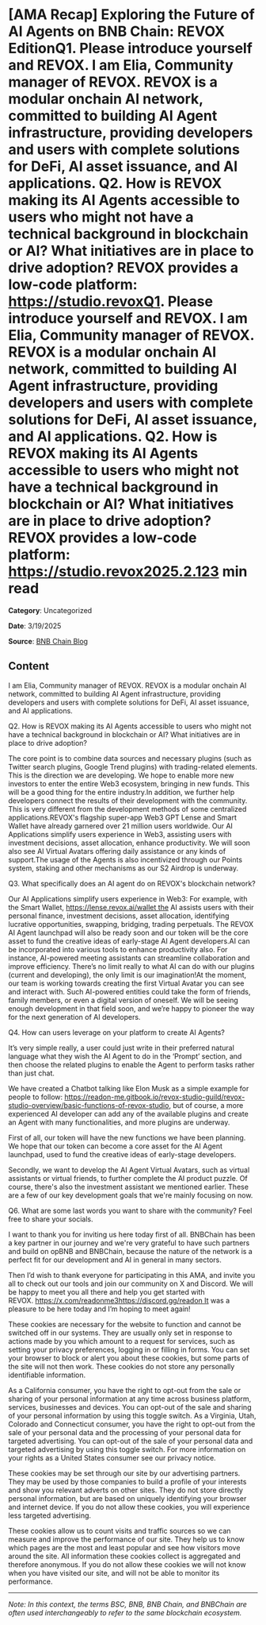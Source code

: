 # [AMA Recap] Exploring the Future of AI Agents on BNB Chain: REVOX EditionQ1. Please introduce yourself and REVOX. I am Elia, Community manager of REVOX. REVOX is a modular onchain AI network, committed to building AI Agent infrastructure, providing developers and users with complete solutions for DeFi, AI asset issuance, and AI applications. Q2. How is REVOX making its AI Agents accessible to users who might not have a technical background in blockchain or AI? What initiatives are in place to drive adoption? REVOX provides a low-code platform: https://studio.revoxQ1. Please introduce yourself and REVOX. I am Elia, Community manager of REVOX. REVOX is a modular onchain AI network, committed to building AI Agent infrastructure, providing developers and users with complete solutions for DeFi, AI asset issuance, and AI applications. Q2. How is REVOX making its AI Agents accessible to users who might not have a technical background in blockchain or AI? What initiatives are in place to drive adoption? REVOX provides a low-code platform: https://studio.revox2025.2.123 min read

**Category**: Uncategorized

**Date**: 3/19/2025

**Source**: [BNB Chain Blog](https://www.bnbchain.org/en/blog/ama-recap-exploring-the-future-of-ai-agents-on-bnb-chain-revox-edition)

## Content

I am Elia, Community manager of REVOX. REVOX is a modular onchain AI network, committed to building AI Agent infrastructure, providing developers and users with complete solutions for DeFi, AI asset issuance, and AI applications.

Q2. How is REVOX making its AI Agents accessible to users who might not have a technical background in blockchain or AI? What initiatives are in place to drive adoption?

The core point is to combine data sources and necessary plugins (such as Twitter search plugins, Google Trend plugins) with trading-related elements. This is the direction we are developing. We hope to enable more new investors to enter the entire Web3 ecosystem, bringing in new funds. This will be a good thing for the entire industry.In addition, we further help developers connect the results of their development with the community. This is very different from the development methods of some centralized applications.REVOX's flagship super-app Web3 GPT Lense and Smart Wallet have already garnered over 21 million users worldwide. Our AI Applications simplify users experience in Web3, assisting users with investment decisions, asset allocation, enhance productivity. We will soon also see AI Virtual Avatars offering daily assistance or any kinds of support.The usage of the Agents is also incentivized through our Points system, staking and other mechanisms as our S2 Airdrop is underway.

Q3. What specifically does an AI agent do on REVOX's blockchain network?

Our AI Applications simplify users experience in Web3: For example, with the Smart Wallet, https://lense.revox.ai/wallet the AI assists users with their personal finance, investment decisions, asset allocation, identifying lucrative opportunities, swapping, bridging, trading perpetuals. The REVOX AI Agent launchpad will also be ready soon and our token will be the core asset to fund the creative ideas of early-stage AI Agent developers.AI can be incorporated into various tools to enhance productivity also. For instance, AI-powered meeting assistants can streamline collaboration and improve efficiency. There’s no limit really to what AI can do with our plugins (current and developing), the only limit is our imagination!At the moment, our team is working towards creating the first Virtual Avatar you can see and interact with. Such AI-powered entities could take the form of friends, family members, or even a digital version of oneself. We will be seeing enough development in that field soon, and we’re happy to pioneer the way for the next generation of AI developers.

Q4. How can users leverage on your platform to create AI Agents?

It’s very simple really, a user could just write in their preferred natural language what they wish the AI Agent to do in the ‘Prompt’ section, and then choose the related plugins to enable the Agent to perform tasks rather than just chat.

We have created a Chatbot talking like Elon Musk as a simple example for people to follow: https://readon-me.gitbook.io/revox-studio-guild/revox-studio-overview/basic-functions-of-revox-studio, but of course, a more experienced AI developer can add any of the available plugins and create an Agent with many functionalities, and more plugins are underway.

First of all, our token will have the new functions we have been planning. We hope that our token can become a core asset for the AI Agent launchpad, used to fund the creative ideas of early-stage developers.

Secondly, we want to develop the AI Agent Virtual Avatars, such as virtual assistants or virtual friends, to further complete the AI product puzzle. Of course, there's also the investment assistant we mentioned earlier. These are a few of our key development goals that we're mainly focusing on now.

Q6. What are some last words you want to share with the community? Feel free to share your socials.

I want to thank you for inviting us here today first of all. BNBChain has been a key partner in our journey and we're very grateful to have such partners and build on opBNB and BNBChain, because the nature of the network is a perfect fit for our development and AI in general in many sectors.

Then I’d wish to thank everyone for participating in this AMA, and invite you all to check out our tools and join our community on X and Discord. We will be happy to meet you all there and help you get started with REVOX. https://x.com/readonme3https://discord.gg/readon It was a pleasure to be here today and I’m hoping to meet again!

These cookies are necessary for the website to function and cannot be switched off in our systems. They are usually only set in response to actions made by you which amount to a request for services, such as setting your privacy preferences, logging in or filling in forms. You can set your browser to block or alert you about these cookies, but some parts of the site will not then work. These cookies do not store any personally identifiable information.

As a California consumer, you have the right to opt-out from the sale or sharing of your personal information at any time across business platform, services, businesses and devices. You can opt-out of the sale and sharing of your personal information by using this toggle switch. As a Virginia, Utah, Colorado and Connecticut consumer, you have the right to opt-out from the sale of your personal data and the processing of your personal data for targeted advertising. You can opt-out of the sale of your personal data and targeted advertising by using this toggle switch. For more information on your rights as a United States consumer see our privacy notice.

These cookies may be set through our site by our advertising partners. They may be used by those companies to build a profile of your interests and show you relevant adverts on other sites. They do not store directly personal information, but are based on uniquely identifying your browser and internet device. If you do not allow these cookies, you will experience less targeted advertising.

These cookies allow us to count visits and traffic sources so we can measure and improve the performance of our site. They help us to know which pages are the most and least popular and see how visitors move around the site. All information these cookies collect is aggregated and therefore anonymous. If you do not allow these cookies we will not know when you have visited our site, and will not be able to monitor its performance.



---

*Note: In this context, the terms BSC, BNB, BNB Chain, and BNBChain are often used interchangeably to refer to the same blockchain ecosystem.*
